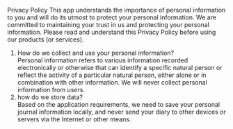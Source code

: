 Privacy Policy
This app understands the importance of personal information to you and will do its utmost to protect your personal information. We are committed to maintaining your trust in us and protecting your personal information. Please read and understand this Privacy Policy before using our products (or services).
1. How do we collect and use your personal information?</br>
Personal information refers to various information recorded electronically or otherwise that can identify a specific natural person or reflect the activity of a particular natural person, either alone or in combination with other information. We will never collect personal information from users.
2. how do we store data?</br>
Based on the application requirements, we need to save your personal journal information locally, and never send your diary to other devices or servers via the Internet or other means.
 

